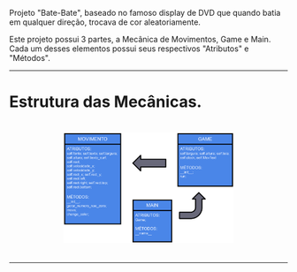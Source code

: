 Projeto "Bate-Bate", baseado no famoso display de DVD que quando batia em qualquer direção, trocava de cor aleatoriamente.

Este projeto possui 3 partes, a Mecânica de Movimentos, Game e Main. Cada um desses elementos possui seus respectivos "Atributos" e "Métodos".

------------------------------------------------------

<h1>Estrutura das Mecânicas.<h1>

<div align=center>

<img height="200em" src="./img/estrutura.png">

</div>

------------------------------------------------------
